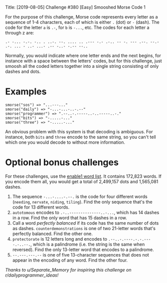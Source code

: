 Title: [2019-08-05] Challenge #380 [Easy] Smooshed Morse Code 1

For the purpose of this challenge, Morse code represents every letter as a sequence of 1-4 characters, each of which is either `.` (dot) or `-` (dash). The code for the letter `a` is `.-`, for `b` is `-...`, etc. The codes for each letter a through z are:

    .- -... -.-. -.. . ..-. --. .... .. .--- -.- .-.. -- -. --- .--. --.- .-. ... - ..- ...- .-- -..- -.-- --..

Normally, you would indicate where one letter ends and the next begins, for instance with a space between the letters' codes, but for this challenge, just smoosh all the coded letters together into a single string consisting of only dashes and dots.

# Examples

    smorse("sos") => "...---..."
    smorse("daily") => "-...-...-..-.--"
    smorse("programmer") => ".--..-.-----..-..-----..-."
    smorse("bits") => "-.....-..."
    smorse("three") => "-.....-..."

An obvious problem with this system is that decoding is ambiguous. For instance, both `bits` and `three` encode to the same string, so you can't tell which one you would decode to without more information.

# Optional bonus challenges

For these challenges, use the [enable1 word list](https://raw.githubusercontent.com/dolph/dictionary/master/enable1.txt). It contains 172,823 words. If you encode them all, you would get a total of 2,499,157 dots and 1,565,081 dashes.

1. The sequence `-...-....-.--.` is the code for four different words (`needing`, `nervate`, `niding`, `tiling`). Find the only sequence that's the code for 13 different words.
1. `autotomous` encodes to `.-..--------------..-...`, which has 14 dashes in a row. Find the only word that has 15 dashes in a row.
1. Call a word *perfectly balanced* if its code has the same number of dots as dashes. `counterdemonstrations` is one of two 21-letter words that's perfectly balanced. Find the other one.
1. `protectorate` is 12 letters long and encodes to `.--..-.----.-.-.----.-..--.`, which is a palindrome (i.e. the string is the same when reversed). Find the only 13-letter word that encodes to a palindrome.
1. `--.---.---.--` is one of five 13-character sequences that does not appear in the encoding of any word. Find the other four.

*Thanks to u/Separate_Memory for inspiring this challenge on r/dailyprogrammer_ideas!*